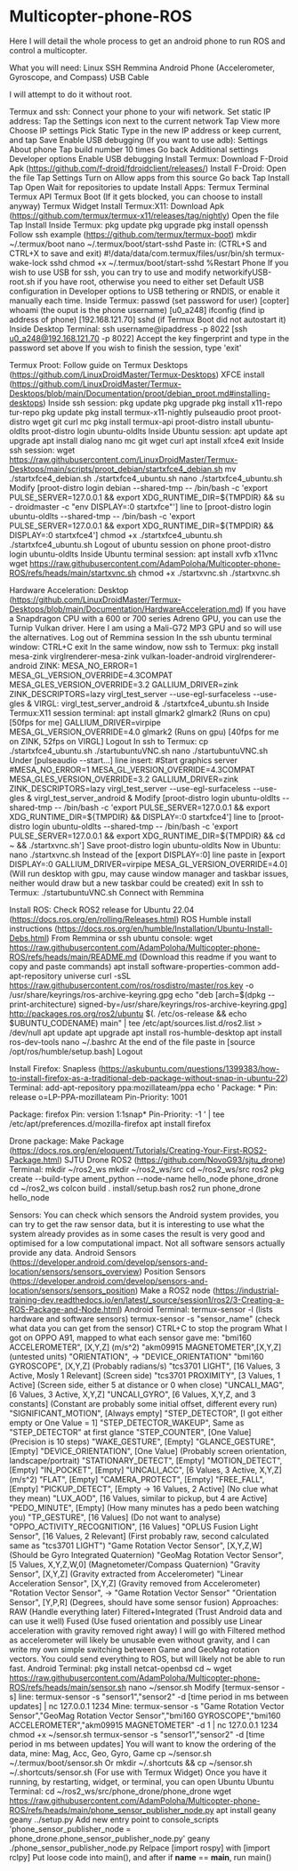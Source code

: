 # Multicopter-phone-ROS

Here I will detail the whole process to get an android phone to run ROS and control a multicopter.

What you will need:
Linux
  SSH
  Remmina
Android Phone (Accelerometer, Gyroscope, and Compass)
USB Cable

I will attempt to do it without root.

Termux and ssh:
Connect your phone to your wifi network.
Set static IP address:
  Tap the Settings icon next to the current network
  Tap View more
  Choose IP settings
  Pick Static
  Type in the new IP address or keep current, and tap Save
Enable USB debugging (If you want to use adb):
  Settings
  About phone
  Tap build number 10 times
  Go back
  Additional settings
  Developer options
  Enable USB debugging
Install Termux:
  Download F-Droid Apk (https://github.com/f-droid/fdroidclient/releases/)
  Install F-Droid:
    Open the file
    Tap Settings
    Turn on Allow apps from this source
    Go back
    Tap Install
    Tap Open
    Wait for repositories to update
  Install Apps:
    Termux Terminal
    Termux API
    Termux Boot (If it gets blocked, you can choose to install anyway)
    Termux Widget
  Install Termux:X11:
    Download Apk (https://github.com/termux/termux-x11/releases/tag/nightly)
    Open the file
    Tap Install
Inside Termux:
  pkg update
  pkg upgrade
  pkg install openssh
  Follow ssh example (https://github.com/termux/termux-boot)
  mkdir ~/.termux/boot
  nano ~/.termux/boot/start-sshd
  Paste in: (CTRL+S and CTRL+X to save and exit)
#!/data/data/com.termux/files/usr/bin/sh
termux-wake-lock
sshd
  chmod +x ~/.termux/boot/start-sshd
%Restart Phone
If you wish to use USB for ssh, you can try to use and modify networkifyUSB-root.sh if you have root, otherwise you need to either set Default USB configuration in Developer options to USB tethering or RNDIS, or enable it manually each time.
Inside Termux:
  passwd (set password for user) [copter]
  whoami (the ouput is the phone username) [u0_a248]
  ifconfig (find ip address of phone) [192.168.121.70]
  sshd (if Termux Boot did not autostart it)
Inside Desktop Terminal:
  ssh username@ipaddress -p 8022 [ssh u0_a248@192.168.121.70 -p 8022]
  Accept the key fingerprint and type in the password set above
  If you wish to finish the session, type 'exit'

Termux Proot:
Follow guide on Termux Desktops (https://github.com/LinuxDroidMaster/Termux-Desktops)
XFCE install (https://github.com/LinuxDroidMaster/Termux-Desktops/blob/main/Documentation/proot/debian_proot.md#installing-desktops)
Inside ssh session:
  pkg update
  pkg upgrade
  pkg install x11-repo tur-repo
  pkg update
  pkg install termux-x11-nightly pulseaudio proot proot-distro wget git curl mc
  pkg install termux-api
  proot-distro install ubuntu-oldlts
  proot-distro login ubuntu-oldlts
Inside Ubuntu session:
  apt update 
  apt upgrade
  apt install dialog nano mc git wget curl
  apt install xfce4
  exit
Inside ssh session:
  wget https://raw.githubusercontent.com/LinuxDroidMaster/Termux-Desktops/main/scripts/proot_debian/startxfce4_debian.sh
  mv ./startxfce4_debian.sh ./startxfce4_ubuntu.sh
  nano ./startxfce4_ubuntu.sh
  Modify [proot-distro login debian --shared-tmp -- /bin/bash -c  'export PULSE_SERVER=127.0.0.1 && export XDG_RUNTIME_DIR=${TMPDIR} && su - droidmaster -c "env DISPLAY=:0 startxfce"'] line to [proot-distro login ubuntu-oldlts --shared-tmp -- /bin/bash -c  'export PULSE_SERVER=127.0.0.1 && export XDG_RUNTIME_DIR=${TMPDIR} && DISPLAY=:0 startxfce4']
  chmod +x ./startxfce4_ubuntu.sh
  ./startxfce4_ubuntu.sh
Logout of ubuntu session on phone
  proot-distro login ubuntu-oldlts
Inside Ubuntu terminal session:
  apt install xvfb x11vnc
  wget https://raw.githubusercontent.com/AdamPoloha/Multicopter-phone-ROS/refs/heads/main/startxvnc.sh
  chmod +x ./startxvnc.sh
  ./startxvnc.sh

Hardware Acceleration:
Desktop (https://github.com/LinuxDroidMaster/Termux-Desktops/blob/main/Documentation/HardwareAcceleration.md)
If you have a Snapdragon CPU with a 600 or 700 series Adreno GPU, you can use the Turnip Vulkan driver.
Here I am using a Mali-G72 MP3 GPU and so will use the alternatives.
Log out of Remmina session
In the ssh ubuntu terminal window:
  CTRL+C
  exit
In the same window, now ssh to Termux:
  pkg install mesa-zink virglrenderer-mesa-zink vulkan-loader-android virglrenderer-android
  ZINK:
    MESA_NO_ERROR=1 MESA_GL_VERSION_OVERRIDE=4.3COMPAT MESA_GLES_VERSION_OVERRIDE=3.2 GALLIUM_DRIVER=zink ZINK_DESCRIPTORS=lazy virgl_test_server --use-egl-surfaceless --use-gles &
  VIRGL:
    virgl_test_server_android &
  ./startxfce4_ubuntu.sh
Inside Termux:X11 session terminal:
  apt install glmark2
  glmark2 (Runs on cpu) [50fps for me]
  GALLIUM_DRIVER=virpipe MESA_GL_VERSION_OVERRIDE=4.0 glmark2 (Runs on gpu) [40fps for me on ZINK, 52fps on VIRGL]
Logout
In ssh to Termux:
  cp ./startxfce4_ubuntu.sh ./startubuntuVNC.sh
  nano ./startubuntuVNC.sh
  Under [pulseaudio --start...] line insert:
#Start graphics server
#MESA_NO_ERROR=1 MESA_GL_VERSION_OVERRIDE=4.3COMPAT MESA_GLES_VERSION_OVERRIDE=3.2 GALLIUM_DRIVER=zink ZINK_DESCRIPTORS=lazy virgl_test_server --use-egl-surfaceless --use-gles &
virgl_test_server_android &
  Modify [proot-distro login ubuntu-oldlts --shared-tmp -- /bin/bash -c  'export PULSE_SERVER=127.0.0.1 && export XDG_RUNTIME_DIR=${TMPDIR} && DISPLAY=:0 startxfce4'] line to [proot-distro login ubuntu-oldlts --shared-tmp -- /bin/bash -c  'export PULSE_SERVER=127.0.0.1 && export XDG_RUNTIME_DIR=${TMPDIR} && cd ~ && ./startxvnc.sh']
  Save
  proot-distro login ubuntu-oldlts
Now in Ubuntu:
  nano ./startxvnc.sh
  Instead of the [export DISPLAY=:0] line paste in [export DISPLAY=:0 GALLIUM_DRIVER=virpipe MESA_GL_VERSION_OVERRIDE=4.0] (Will run desktop with gpu, may cause window manager and taskbar issues, neither would draw but a new taskbar could be created)
  exit
In ssh to Termux:
  ./startubuntuVNC.sh
Connect with Remmina

Install ROS:
Check ROS2 release for Ubuntu 22.04 (https://docs.ros.org/en/rolling/Releases.html)
ROS Humble install instructions (https://docs.ros.org/en/humble/Installation/Ubuntu-Install-Debs.html)
From Remmina or ssh ubuntu console:
  wget https://raw.githubusercontent.com/AdamPoloha/Multicopter-phone-ROS/refs/heads/main/README.md (Download this readme if you want to copy and paste commands)
  apt install software-properties-common
  add-apt-repository universe
  curl -sSL https://raw.githubusercontent.com/ros/rosdistro/master/ros.key -o /usr/share/keyrings/ros-archive-keyring.gpg
  echo "deb [arch=$(dpkg --print-architecture) signed-by=/usr/share/keyrings/ros-archive-keyring.gpg] http://packages.ros.org/ros2/ubuntu $(. /etc/os-release && echo $UBUNTU_CODENAME) main" | tee /etc/apt/sources.list.d/ros2.list > /dev/null
  apt update
  apt upgrade
  apt install ros-humble-desktop
  apt install ros-dev-tools
  nano ~/.bashrc
  At the end of the file paste in [source /opt/ros/humble/setup.bash]
  Logout

Install Firefox:
Snapless (https://askubuntu.com/questions/1399383/how-to-install-firefox-as-a-traditional-deb-package-without-snap-in-ubuntu-22)
Terminal:
  add-apt-repository ppa:mozillateam/ppa
  echo '
Package: *
Pin: release o=LP-PPA-mozillateam
Pin-Priority: 1001

Package: firefox
Pin: version 1:1snap*
Pin-Priority: -1
' | tee /etc/apt/preferences.d/mozilla-firefox
  apt install firefox

Drone package:
Make Package (https://docs.ros.org/en/eloquent/Tutorials/Creating-Your-First-ROS2-Package.html)
SJTU Drone ROS2 (https://github.com/NovoG93/sjtu_drone)
Terminal:
  mkdir ~/ros2_ws
  mkdir ~/ros2_ws/src
  cd ~/ros2_ws/src
  ros2 pkg create --build-type ament_python --node-name hello_node phone_drone
  cd ~/ros2_ws
  colcon build
  . install/setup.bash
  ros2 run phone_drone hello_node

Sensors:
You can check which sensors the Android system provides, you can try to get the raw sensor data, but it is interesting to use what the system already provides as in some cases the result is very good and optimised for a low computational impact. Not all software sensors actually provide any data.
Android Sensors (https://developer.android.com/develop/sensors-and-location/sensors/sensors_overview)
Position Sensors (https://developer.android.com/develop/sensors-and-location/sensors/sensors_position)
Make a ROS2 node (https://industrial-training-dev.readthedocs.io/en/latest/_source/session1/ros2/3-Creating-a-ROS-Package-and-Node.html)
Android Terminal:
  termux-sensor -l (lists hardware and software sensors)
  termux-sensor -s "sensor_name" (check what data you can get from the sensor)
  CTRL+C to stop the program
What I got on OPPO A91, mapped to what each sensor gave me:
  "bmi160 ACCELEROMETER", [X,Y,Z] (m/s^2)
  "akm09915 MAGNETOMETER",[X,Y,Z] (untested units)
  "ORIENTATION", -> "DEVICE_ORIENTATION"
  "bmi160 GYROSCOPE", [X,Y,Z] (Probably radians/s)
  "tcs3701 LIGHT", [16 Values, 3 Active, Mosly 1 Relevant] (Screen side)
  "tcs3701 PROXIMITY", [3 Values, 1 Active] (Screen side, either 5 at distance or 0 when close)
  "UNCALI_MAG", [6 Values, 3 Active, X,Y,Z]
  "UNCALI_GYRO", [6 Values, X,Y,Z, and 3 constants] (Constant are probably some initial offset, different every run)
  "SIGNIFICANT_MOTION", [Always empty]
  "STEP_DETECTOR", [I got either empty or One Value = 1]
  "STEP_DETECTOR_WAKEUP", Same as "STEP_DETECTOR" at first glance
  "STEP_COUNTER", [One Value] (Precision is 10 steps)
  "WAKE_GESTURE", [Empty]
  "GLANCE_GESTURE", [Empty]
  "DEVICE_ORIENTATION", [One Value] (Probably screen orientation, landscape/portrait)
  "STATIONARY_DETECT", [Empty]
  "MOTION_DETECT", [Empty]
  "IN_POCKET", [Empty]
  "UNCALI_ACC", [6 Values, 3 Active, X,Y,Z] (m/s^2)
  "FLAT", [Empty]
  "CAMERA_PROTECT", [Empty]
  "FREE_FALL", [Empty]
  "PICKUP_DETECT", [Empty -> 16 Values, 2 Active] (No clue what they mean)
  "LUX_AOD", [16 Values, similar to pickup, but 4 are Active]
  "PEDO_MINUTE", [Empty] (How many minutes has a pedo been watching you)
  "TP_GESTURE", [16 Values] (Do not want to analyse)
  "OPPO_ACTIVITY_RECOGNITION", [16 Values]
  "OPLUS Fusion Light Sensor", [16 Values, 2 Relevant] (First probably raw, second calculated same as "tcs3701 LIGHT")
  "Game Rotation Vector Sensor", [X,Y,Z,W] (Should be Gyro Integrated Quaternion)
  "GeoMag Rotation Vector Sensor", [5 Values, X,Y,Z,W,0] (Magnetometer/Compass Quaternion)
  "Gravity Sensor", [X,Y,Z] (Gravity extracted from Accelerometer)
  "Linear Acceleration Sensor", [X,Y,Z] (Gravity removed from Accelerometer)
  "Rotation Vector Sensor", -> "Game Rotation Vector Sensor"
  "Orientation Sensor", [Y,P,R] (Degrees, should have some sensor fusion)
Approaches:
  RAW (Handle everything later)
  Filtered+Integrated (Trust Android data and can use it well)
  Fused (Use fused orientation and possibly use Linear acceleration with gravity removed right away)
I will go with Filtered method as accelerometer will likely be unusable even without gravity, and I can write my own simple switching between Game and GeoMag rotation vectors.
You could send everything to ROS, but will likely not be able to run fast.
Android Terminal:
  pkg install netcat-openbsd
  cd ~
  wget https://raw.githubusercontent.com/AdamPoloha/Multicopter-phone-ROS/refs/heads/main/sensor.sh
  nano ~/sensor.sh
  Modify [termux-sensor -s] line:
termux-sensor -s "sensor1","sensor2" -d [time period in ms between updates] | nc 127.0.0.1 1234
  Mine: termux-sensor -s "Game Rotation Vector Sensor","GeoMag Rotation Vector Sensor","bmi160 GYROSCOPE","bmi160 ACCELEROMETER","akm09915 MAGNETOMETER" -d 1 | nc 127.0.0.1 1234
  chmod +x ~/sensor.sh
  termux-sensor -s "sensor1","sensor2" -d [time period in ms between updates]
  You will want to know the ordering of the data, mine: Mag, Acc, Geo, Gyro, Game 
  cp ~/sensor.sh ~/.termux/boot/sensor.sh
  Or mkdir ~/.shortcuts && cp ~/sensor.sh ~/.shortcuts/sensor.sh (For use with Termux Widget)
Once you have it running, by restarting, widget, or terminal, you can open Ubuntu
Ubuntu Terminal:
  cd ~/ros2_ws/src/phone_drone/phone_drone
  wget https://raw.githubusercontent.com/AdamPoloha/Multicopter-phone-ROS/refs/heads/main/phone_sensor_publisher_node.py
  apt install geany
  geany ../setup.py
  Add new entry point to console_scripts
'phone_sensor_publisher_node = phone_drone.phone_sensor_publisher_node.py'
  geany ./phone_sensor_publisher_node.py
  Relpace [import rospy] with [import rclpy]
  Put loose code into main(), and after if __name__ == __main__, run main() 
